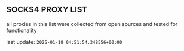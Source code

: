 ## SOCKS4 PROXY LIST

all proxies in this list were collected from open sources and tested for functionality

last update: `2025-01-18 04:51:54.348556+00:00`